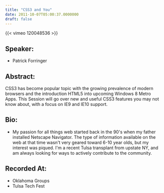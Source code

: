 ```yaml
---
title: "CSS3 and You"
date: 2011-10-07T05:00:37.0000000
draft: false
---
```


{{< vimeo 120048536 >}}

## Speaker:

 - Patrick Forringer

## Abstract:

<p>CSS3 has become popular topic with the growing prevalence of modern browsers and the introduction HTML5 into upcoming Windows 8 Metro Apps. This Session will go over new and useful CSS3 features you may not know about, with a focus on IE9 and IE10 support.</p>

## Bio:

 - <p>My passion for all things web started back in the 90's when my father installed Netscape Navigator. The type of information available on the web at that time wasn't very geared toward 6-10 year olds, but my interest was piqued. I'm a recent Tulsa transplant from upstate NY, and am always looking for ways to actively contribute to the community.</p>

## Recorded At:

 - Oklahoma Groups
 - Tulsa Tech Fest

